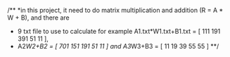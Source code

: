 /**
*in this project, it need to do matrix multiplication and addition (R = A * W + B), and there are 
* 9 txt file to use to calculate for example A1.txt*W1.txt+B1.txt = [ 111  191  391  51  11 ],
* A2*W2+B2 = [ 701  151  191   51  11 ] and A3*W3+B3 = [ 11  19  39  55  55 ]
**/

